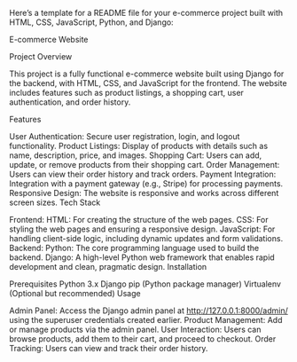 
Here’s a template for a README file for your e-commerce project built with HTML, CSS, JavaScript, Python, and Django:

E-commerce Website

Project Overview

This project is a fully functional e-commerce website built using Django for the backend, with HTML, CSS, and JavaScript for the frontend. 
The website includes features such as product listings, a shopping cart, user authentication, and order history.

Features

User Authentication: Secure user registration, login, and logout functionality.
Product Listings: Display of products with details such as name, description, price, and images.
Shopping Cart: Users can add, update, or remove products from their shopping cart.
Order Management: Users can view their order history and track orders.
Payment Integration: Integration with a payment gateway (e.g., Stripe) for processing payments.
Responsive Design: The website is responsive and works across different screen sizes.
Tech Stack

Frontend:
HTML: For creating the structure of the web pages.
CSS: For styling the web pages and ensuring a responsive design.
JavaScript: For handling client-side logic, including dynamic updates and form validations.
Backend:
Python: The core programming language used to build the backend.
Django: A high-level Python web framework that enables rapid development and clean, pragmatic design.
Installation

Prerequisites
Python 3.x
Django
pip (Python package manager)
Virtualenv (Optional but recommended)
Usage

Admin Panel: Access the Django admin panel at http://127.0.0.1:8000/admin/ using the superuser credentials created earlier.
Product Management: Add or manage products via the admin panel.
User Interaction: Users can browse products, add them to their cart, and proceed to checkout.
Order Tracking: Users can view and track their order history.
